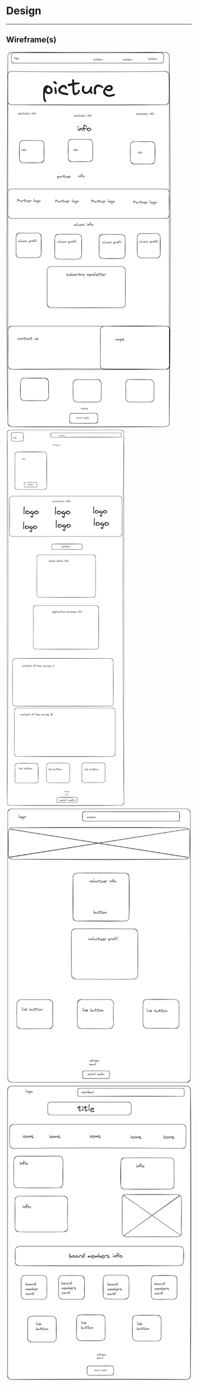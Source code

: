 # Design

---

## Wireframe(s)

![home-design](/img/home.png) ![program-design](/img/program.png)
![volunteer-design](/img/volunteer.png) ![about-design](/img/about.png)
